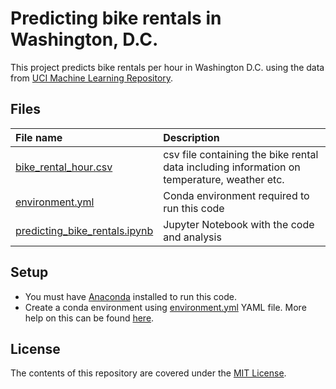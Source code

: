 # Predicting bike rentals in Washington, D.C.

This project predicts bike rentals per hour in Washington D.C. using the data from [UCI Machine Learning Repository](http://archive.ics.uci.edu/ml/datasets/Bike+Sharing+Dataset).

## Files

| File name | Description |
| :--- | :--- |
| [bike_rental_hour.csv](bike_rental_hour.csv) | csv file containing the bike rental data including information on temperature, weather etc. |
| [environment.yml](environment.yml) | Conda environment required to run this code |
| [predicting_bike_rentals.ipynb](predicting_bike_rentals.ipynb) | Jupyter Notebook with the code and analysis |

## Setup

- You must have [Anaconda](https://www.continuum.io/downloads) installed to run this code.
- Create a conda environment using [environment.yml](environment.yml) YAML file. More help on this can be found [here](https://conda.io/docs/using/envs.html#use-environment-from-file).

## License

The contents of this repository are covered under the [MIT License](LICENSE).
